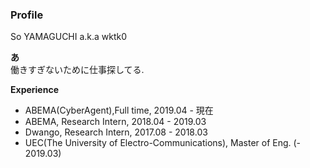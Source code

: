 ### Profile

So YAMAGUCHI a.k.a wktk0

**あ**  
働きすぎないために仕事探してる. 

**Experience**
- ABEMA(CyberAgent),Full time, 2019.04 - 現在
- ABEMA, Research Intern, 2018.04 - 2019.03
- Dwango, Research Intern, 2017.08 - 2018.03
- UEC(The University of Electro-Communications), Master of Eng. (- 2019.03)
